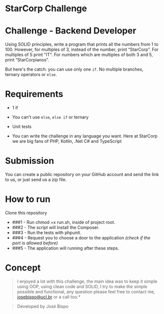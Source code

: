 # StarCorp Challenge


# Challenge - Backend Developer

Using SOLID principles, write a program that prints all the numbers from 1 to 100. However, for multiples of 3, instead of the number, print “StarCorp”. For multiples of 5 print "IT". For numbers which are multiples of both 3 and 5, print “StarCorpianos”.

But here's the catch: you can use only one `if`. No multiple branches, ternary operators or `else`.


# Requirements

* 1 if

* You can't use `else`, `else if` or ternary

* Unit tests

* You can write the challenge in any language you want. Here at StarCorp we are big fans of PHP, Kotlin, .Net C# and TypeScript


# Submission

You can create a public repository on your GitHub account and send the link to us, or just send us a zip file.

# How to run

Clone this repository 
* ###1 - Run chmod +x run.sh, inside of project root.
* ###2 - The script will Install the Composer.
* ###3 - Run the tests with phpunit.
* ###4 - Request you to choose a door to the application _(check if the port is allowed before)_
* ###5 - The application will running after these steps.


# Concept

>I enjoyed a lot with this challenge, the main idea was to keep it simple using OOP, using clean code and SOLID, I try to make the simple possible and functional, any question please feel free to 
 contact me, josebispo@ucl.br or a call too.*

>  Developed by José Bispo

